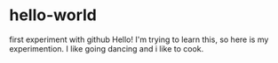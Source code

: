 # hello-world
first experiment with github
Hello!  I'm trying to learn this, so here is my experimention.  I like going dancing and i like to cook. 
